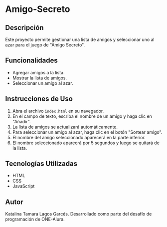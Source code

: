 # Amigo-Secreto

## Descripción
Este proyecto permite gestionar una lista de amigos y seleccionar uno al azar para el juego de "Amigo Secreto".

## Funcionalidades
- Agregar amigos a la lista.
- Mostrar la lista de amigos.
- Seleccionar un amigo al azar.

## Instrucciones de Uso
1. Abra el archivo `index.html` en su navegador.
2. En el campo de texto, escriba el nombre de un amigo y haga clic en "Añadir".
3. La lista de amigos se actualizará automáticamente.
4. Para seleccionar un amigo al azar, haga clic en el botón "Sortear amigo".
5. El nombre del amigo seleccionado aparecerá en la parte inferior.
6. El nombre seleccionado aparecrá por 5 segundos y luego se quitará de la lista.

## Tecnologías Utilizadas
- HTML
- CSS
- JavaScript

## Autor
Katalina Tamara Lagos Garcés.
Desarrollado como parte del desafío de programación de ONE-Alura.
